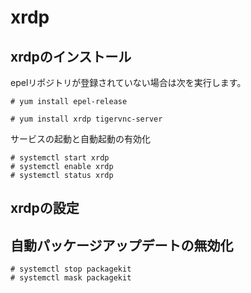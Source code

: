 # xrdp
## xrdpのインストール
epelリポジトリが登録されていない場合は次を実行します。
```
# yum install epel-release
```
```
# yum install xrdp tigervnc-server 
```
サービスの起動と自動起動の有効化
```
# systemctl start xrdp
# systemctl enable xrdp
# systemctl status xrdp
```
## xrdpの設定
## 自動パッケージアップデートの無効化
```
# systemctl stop packagekit
# systemctl mask packagekit
```
